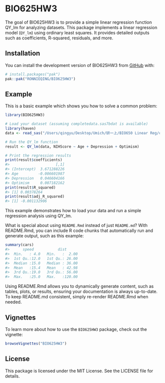 
<!-- README.md is generated from README.Rmd. Please edit that file -->

# BIO625HW3

<!-- badges: start -->
<!-- badges: end -->

The goal of BIO625HW3 is to provide a simple linear regression function
QY_lm for analyzing datasets. This package implements a linear
regression model (`QY_lm`) using ordinary least squares. It provides
detailed outputs such as coefficients, R-squared, residuals, and more.

## Installation

You can install the development version of BIO625HW3 from
[GitHub](https://github.com/) with:

``` r
# install.packages("pak")
pak::pak("RONNIEQING/BIO625HW3")
```

## Example

This is a basic example which shows you how to solve a common problem:

``` r
library(BIO625HW3)

# Load your dataset (assuming completedata.sas7bdat is available)
library(haven)
data <- read_sas("/Users/qingyu/Desktop/Umich/研一上/BIO650 Linear Reg/completedata.sas7bdat")

# Run the QY_lm function
result <- QY_lm(data, NIHScore ~ Age + Depression + Optimism)

# Print the regression results
print(result$coefficients)
#>                     [,1]
#> (Intercept)  3.671288226
#> Age         -0.006601987
#> Depression   0.046604166
#> Optimism     0.007182162
print(result$R_squared)
#> [1] 0.00378264
print(result$adj_R_squared)
#> [1] -0.001132906
```

This example demonstrates how to load your data and run a simple
regression analysis using QY_lm.

What is special about using `README.Rmd` instead of just `README.md`?
With README.Rmd, you can include R code chunks that automatically run
and generate output, such as this example:

``` r
summary(cars)
#>      speed           dist       
#>  Min.   : 4.0   Min.   :  2.00  
#>  1st Qu.:12.0   1st Qu.: 26.00  
#>  Median :15.0   Median : 36.00  
#>  Mean   :15.4   Mean   : 42.98  
#>  3rd Qu.:19.0   3rd Qu.: 56.00  
#>  Max.   :25.0   Max.   :120.00
```

Using README.Rmd allows you to dynamically generate content, such as
tables, plots, or results, ensuring your documentation is always
up-to-date. To keep README.md consistent, simply re-render README.Rmd
when needed.

## Vignettes

To learn more about how to use the `BIO625HW3` package, check out the
vignette:

``` r
browseVignettes("BIO625HW3")
```

## License

This package is licensed under the MIT License. See the LICENSE file for
details.
